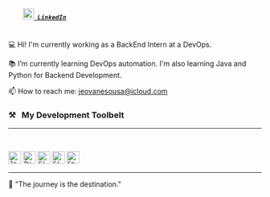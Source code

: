 <h5>
  <code>
    <a href="https://www.linkedin.com/in/jeovanesousa/" title="LinkedIn Profile"><img width="22" src="https://www.cidademarketing.com.br/marketing/wp-content/uploads/2018/12/linkedin.jpg"> LinkedIn</a>
  </code>
</h5>

💻 Hi! I'm currently working as a BackEnd Intern at a DevOps.

📚 I’m currently learning DevOps automation. I'm also learning Java and Python for Backend Development. 

📫 How to reach me: <a href="mailto: jeovanesousa@icloud.com">jeovanesousa@icloud.com</a>

### ⚒&nbsp;&nbsp;&nbsp;My Development Toolbelt
<hr>
<br>
<p>
  <code><img title="Java" height="25" src="https://img2.gratispng.com/20180824/izg/kisspng-java-development-kit-oracle-corporation-programmin-java-development-services-and-programming-help-5b7fb1a9a789e7.8654124115350952096862.jpg"></code>
  <code><img title="Python" height="25" src="https://logospng.org/download/python/logo-python-1024.png"></code>
  <code><img title="Git" height="25" src="https://git-scm.com/images/logos/1color-lightbg@2x.png"></code>
  <code><img title="GitHub" height="25" src="https://p.kindpng.com/picc/s/128-1280187_github-logo-png-github-transparent-png.png"></code>
  <code><img title="Spring" height="25" src="https://www.vectorlogo.zone/logos/springio/springio-ar21.png"></code>
</p>
<hr>

💬 "The journey is the destination."
